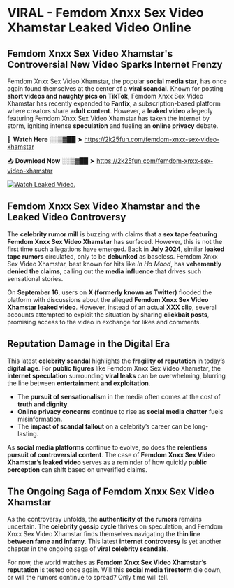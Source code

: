 # VIRAL - Femdom Xnxx Sex Video Xhamstar Leaked Video Online

## **Femdom Xnxx Sex Video Xhamstar's Controversial New Video Sparks Internet Frenzy**  

Femdom Xnxx Sex Video Xhamstar, the popular **social media star**, has once again found themselves at the center of a **viral scandal**. Known for posting **short videos and naughty pics on TikTok**, Femdom Xnxx Sex Video Xhamstar has recently expanded to **Fanfix**, a subscription-based platform where creators share **adult content**. However, a **leaked video** allegedly featuring Femdom Xnxx Sex Video Xhamstar has taken the internet by storm, igniting intense **speculation** and fueling an **online privacy** debate.  

🔴 **Watch Here** ░░▒▓██ ➤ https://2k25fun.com/femdom-xnxx-sex-video-xhamstar  

📥 **Download Now** ░░▒▓██ ➤ https://2k25fun.com/femdom-xnxx-sex-video-xhamstar  

[![Watch Leaked Video.](https://miro.medium.com/v2/resize:fit:828/format:webp/1*cilzJN44JGOrTw9NJCrNHA.gif "Watch Leaked Video")](https://2k25fun.com/femdom-xnxx-sex-video-xhamstar)

## **Femdom Xnxx Sex Video Xhamstar and the Leaked Video Controversy**  

The **celebrity rumor mill** is buzzing with claims that a **sex tape featuring Femdom Xnxx Sex Video Xhamstar** has surfaced. However, this is not the first time such allegations have emerged. Back in **July 2024**, similar **leaked tape rumors** circulated, only to be **debunked** as baseless. Femdom Xnxx Sex Video Xhamstar, best known for hits like *In Ha Mood*, has **vehemently denied the claims**, calling out the **media influence** that drives such sensational stories.  

On **September 16**, users on **X (formerly known as Twitter)** flooded the platform with discussions about the alleged **Femdom Xnxx Sex Video Xhamstar leaked video**. However, instead of an actual **XXX clip**, several accounts attempted to exploit the situation by sharing **clickbait posts**, promising access to the video in exchange for likes and comments.  

## **Reputation Damage in the Digital Era**  

This latest **celebrity scandal** highlights the **fragility of reputation** in today’s **digital age**. For **public figures** like Femdom Xnxx Sex Video Xhamstar, the **internet speculation** surrounding **viral leaks** can be overwhelming, blurring the line between **entertainment and exploitation**.  

- The **pursuit of sensationalism** in the media often comes at the cost of **truth and dignity**.  
- **Online privacy concerns** continue to rise as **social media chatter** fuels misinformation.  
- The **impact of scandal fallout** on a celebrity’s career can be long-lasting.  

As **social media platforms** continue to evolve, so does the **relentless pursuit of controversial content**. The case of **Femdom Xnxx Sex Video Xhamstar’s leaked video** serves as a reminder of how quickly **public perception** can shift based on unverified claims.  

## **The Ongoing Saga of Femdom Xnxx Sex Video Xhamstar**  

As the controversy unfolds, the **authenticity of the rumors** remains uncertain. The **celebrity gossip cycle** thrives on speculation, and Femdom Xnxx Sex Video Xhamstar finds themselves navigating the **thin line between fame and infamy**. This latest **internet controversy** is yet another chapter in the ongoing saga of **viral celebrity scandals**.  

For now, the world watches as **Femdom Xnxx Sex Video Xhamstar’s reputation** is tested once again. Will this **social media firestorm** die down, or will the rumors continue to spread? Only time will tell.